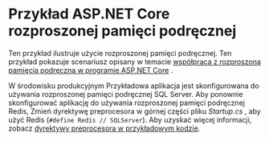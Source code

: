 # <a name="aspnet-core-distributed-cache-sample"></a>Przykład ASP.NET Core rozproszonej pamięci podręcznej

Ten przykład ilustruje użycie rozproszonej pamięci podręcznej. Ten przykład pokazuje scenariusz opisany w temacie [współpraca z rozproszoną pamięcią podręczną w programie ASP.NET Core](https://docs.microsoft.com/aspnet/core/performance/caching/distributed) .

W środowisku produkcyjnym Przykładowa aplikacja jest skonfigurowana do używania rozproszonej pamięci podręcznej SQL Server. Aby ponownie skonfigurować aplikację do używania rozproszonej pamięci podręcznej Redis, Zmień dyrektywę preprocesora w górnej części pliku *Startup.cs* , aby użyć Redis (`#define Redis // SQLServer`). Aby uzyskać więcej informacji, zobacz [dyrektywy preprocesora w przykładowym kodzie](https://docs.microsoft.com/aspnet/core/#preprocessor-directives-in-sample-code).
